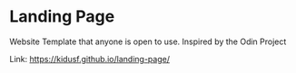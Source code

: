 # Landing Page
 Website Template that anyone is open to use. Inspired by the Odin Project

 Link: https://kidusf.github.io/landing-page/
